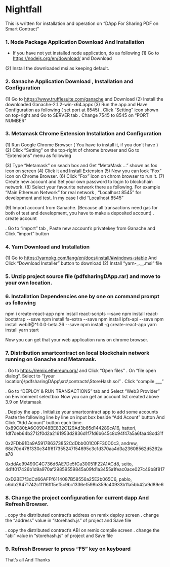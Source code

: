 # Nightfall

This is written for installation and operation on “DApp For Sharing PDF on Smart Contract”
### 1.	Node Package Application Download And Installation
-	If you have not yet installed node application, do as following
(1)	Go to https://nodejs.org/en/download/ and Download
 
(2)	Install the downloaded msi as keeping default.

### 2.	Ganache Application Download , Installation and Configuration
(1)	Go to https://www.trufflesuite.com/ganache and Download
(2)	Install the downloaded Ganache-2.1.2-win-x64.appx
(3)	Run the app and Have Configuration as following ( set port at 8545)
. Click “Setting” icon shown on top-right and Go to SERVER tab
. Change 7545 to 8545 on “PORT NUMBER”

### 3.	Metamask Chrome Extension Installation and Configuration
(1)	Run Google Chrome Browser ( You have to install it, if you don’t have )
(2)	Click “Setting” on the top-right of chrome browser and Go to “Extensions” menu as following
 
(3)	Type “Metamask” on seach box and Get “MetaMask …” shown as fox icon on screen
(4)	Click it and Install Extension
(5)	Now you can look “Fox” icon on Chrome Browser.
(6)	Click “Fox” icon on chrom browser to run it.
(7)	Create new account and Set your own password to login to blockchain network.
(8)	Select your favourite network there as following. 
For example “Main Ethereum Network” for real network , “Localhost 8545” for development and test. In my case I did “Localhost 8545”
 

(9)	Import account from Ganache. (Because all transactions need gas for both of test and development, you have to make a deposited account)
. create account
 



. Go to “import” tab , Paste new account’s privatekey from Ganache and Click “import” button











### 4.	Yarn Download and Installation
(1)	Go to https://yarnpkg.com/lang/en/docs/install/#windows-stable And Click “Download Installer” button to download
(2)	Install “yarn-_.__.msi” file

### 5.	Unzip project source file (pdfsharingDApp.rar) and move to your own location.
### 6.	Installation Dependencies one by one on command prompt as following
npm i create-react-app
npm install react-scripts --save
npm install react-bootstrap --save
npm install fs-extra --save
npm install ipfs-api --save
npm install web3@^1.0.0-beta.26 --save
npm install -g create-react-app
yarn install
yarn start

Now you can get that your web application runs on chrome browser.

### 7.	Distribution smartcontract on local blockchain network running on Ganache and Metamask.
. Go to https://remix.ethereum.org/ and Click “Open files”
. On “file open dialog”, Select to  “{your location}\pdfsharingDApp\src\contracts\StoreHash.sol”
. Click “compile ___” 
  
. Go to “DEPLOY & RUN TRANSACTIONS” tab and Select “Web3 Provider” on Environment selectbox
Now you can get an account list created above 3.9 on Metamask
 

. Deploy the app 
. Initialize your smartcontract app to add some accounts
Paste the following line by line on input box beside “Add Acount” button And Click “Add Acount” button each time.
0x89C80bA6C09048BE832C129Ad3b65d144289cA16, hattori, 1df7deb64b2712f0d2a2161953d2836d1f7fd6b645c8c94f47a5a6faa48cd31f

0x2FDb91Da9A591786373852CdDbb001C0FF30D0c3, andrew, 68d70d478f330c34ff617355247f54695c3c1d370aa4d3a23608562d5262aa78

0xddAe99490C4C736d6AE7De5fCa30051F22A1ACd8, seito, 4d1f017426b1d9a970af29859559845a09fd1a3455a1feac0ace027c49b8f817

0xD2BE7f3dCd66AFFf6114087B58556a25E2b065C6, pablo, c6db29471742c1f116fff5ef5c9bc1336ef598b359c40933b11a5bb42a9d89e6

 

### 8.	Change the project configuration for current dapp And Refresh Browser.
. copy the distributed contract’s address on remix deploy screen
. change the “address” value  in  “storehash.js” of project and Save file
 

. copy the distributed contract’s ABI on remix compile screen
. change the “abi” value  in  “storehash.js” of project and Save file

 

### 9.	Refresh Browser to press “F5” key on keyboard

That’s all And Thanks 

